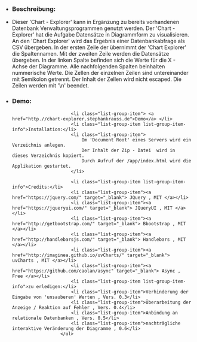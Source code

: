  + ### Beschreibung:
 + Dieser 'Chart - Explorer' kann in Ergänzung zu bereits vorhandenen Datenbank Verwaltungsprogrammen genutzt werden.
                                Der 'Chart - Explorer' hat die Aufgabe Datensätze in Diagrammform zu visualisieren.
                                An den 'Chart Explorer' wird das Ergebnis einer Datenbankabfrage als CSV übergeben.
                                In der ersten Zeile der übernimmt der 'Chart Explorer' die Spaltennamen.
                                Mit der zweiten Zeile werden die Datensätze übergeben. In der linken Spalte befinden sich die Werte für die X - Achse der Diagramme.
                                Alle nachfolgenden Spalten beinhalten nummerische Werte. Die Zellen der einzelnen Zeilen sind untereinander mit Semikolon getrennt.
                                Der Inhalt der Zellen wird nicht escaped.
                                Die Zeilen werden mit '\n' beendet.
+ ### Demo:
                            <li class="list-group-item"> <a href="http.//chart-explorer.stephankrauss.de">Demo</a> </li>
                            <li class="list-group-item list-group-item-info">Installation:</li>
                            <li class="list-group-item">
                                Im 'Document Root' eines Servers wird ein Verzeichnis anlegen.
                                Der Inhalt der Zip - Datei  wird in dieses Verzeichnis kopiert.
                                Durch Aufruf der /app/index.html wird die Applikation gestartet.
                            </li>

                            <li class="list-group-item list-group-item-info">Credits:</li>
                            <li class="list-group-item"><a href="https://jquery.com/" target="_blank"> JQuery , MIT </a></li>
                            <li class="list-group-item"><a href="https://jqueryui.com/" target="_blank"> JQueryUI , MIT </a></li>
                            <li class="list-group-item"><a href="http://getbootstrap.com/" target="_blank"> Bbootstrap , MIT </a></li>
                            <li class="list-group-item"><a href="http://handlebarsjs.com/" target="_blank"> Handlebars , MIT </a></li>
                            <li class="list-group-item"><a href="http://imaginea.github.io/uvCharts/" target="_blank"> uvCharts , MIT </a></li>
                            <li class="list-group-item"><a href="https://github.com/caolan/async" target="_blank"> Async , Free </a></li>
                            <li class="list-group-item list-group-item-info">zu erledigen:</li>
                            <li class="list-group-item">Verhinderung der Eingabe von 'unsauberen' Werten , Vers. 0.3</li>
                            <li class="list-group-item">Überarbeitung der Anzeige / Reaktion auf Fehler , Vers. 0.4</li>
                            <li class="list-group-item">Anbindung an relationale Datenbanken , Vers. 0.5</li>
                            <li class="list-group-item">nachträgliche interaktive Veränderung der Diagramme , 0.6</li>
                        </ul>
